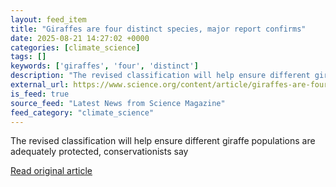 ```yaml
---
layout: feed_item
title: "Giraffes are four distinct species, major report confirms"
date: 2025-08-21 14:27:02 +0000
categories: [climate_science]
tags: []
keywords: ['giraffes', 'four', 'distinct']
description: "The revised classification will help ensure different giraffe populations are adequately protected, conservationists say"
external_url: https://www.science.org/content/article/giraffes-are-four-distinct-species-major-report-confirms
is_feed: true
source_feed: "Latest News from Science Magazine"
feed_category: "climate_science"
---
```


The revised classification will help ensure different giraffe populations are adequately protected, conservationists say

[Read original article](https://www.science.org/content/article/giraffes-are-four-distinct-species-major-report-confirms)
